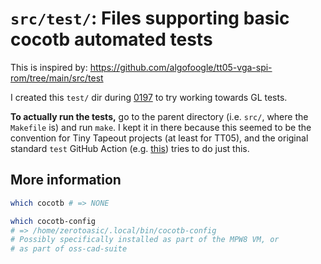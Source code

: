 # `src/test/`: Files supporting basic cocotb automated tests

This is inspired by: https://github.com/algofoogle/tt05-vga-spi-rom/tree/main/src/test

I created this `test/` dir during [0197](https://github.com/algofoogle/journal/blob/master/0197-2024-04-02.md) to try working towards GL tests.

**To actually run the tests,** go to the parent directory (i.e. `src/`, where the `Makefile` is) and run `make`. I kept it in there because this seemed to be the convention for Tiny Tapeout projects (at least for TT05), and the original standard `test` GitHub Action (e.g. [this](https://github.com/algofoogle/tt05-vga-spi-rom/blob/main/.github/workflows/test.yaml)) tries to do just this.

## More information

```bash
which cocotb # => NONE

which cocotb-config 
# => /home/zerotoasic/.local/bin/cocotb-config
# Possibly specifically installed as part of the MPW8 VM, or
# as part of oss-cad-suite



```
